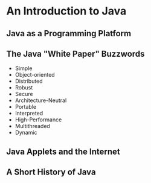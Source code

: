 # An Introduction to Java

## Java as a Programming Platform

## The Java "White Paper" Buzzwords
- Simple
- Object-oriented
- Distributed
- Robust
- Secure
- Architecture-Neutral
- Portable
- Interpreted
- High-Performance
- Multithreaded
- Dynamic

## Java Applets and the Internet

## A Short History of Java